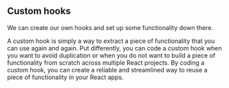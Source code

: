 ## Custom hooks

We can create our own hooks and set up some functionality down there.

A custom hook is simply a way to extract a piece of functionality that you can use again and again. Put differently, you can code a custom hook when you want to avoid duplication or when you do not want to build a piece of functionality from scratch across multiple React projects. By coding a custom hook, you can create a reliable and streamlined way to reuse a piece of functionality in your React apps.
